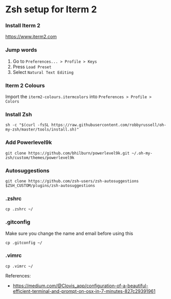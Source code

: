 # Zsh setup for Iterm 2

### Install Iterm 2
https://www.iterm2.com

### Jump words
1. Go to `Preferences... > Profile > Keys`
2. Press `Load Preset`
3. Select `Natural Text Editing`

### Iterm 2 Colours
Import the `iterm2-colours.itermcolors` into `Preferences > Profile > Colors`

### Install Zsh
```
sh -c "$(curl -fsSL https://raw.githubusercontent.com/robbyrussell/oh-my-zsh/master/tools/install.sh)"
```

### Add Powerlevel9k
```
git clone https://github.com/bhilburn/powerlevel9k.git ~/.oh-my-zsh/custom/themes/powerlevel9k
```

### Autosuggestions
```
git clone https://github.com/zsh-users/zsh-autosuggestions $ZSH_CUSTOM/plugins/zsh-autosuggestions
```

### .zshrc
```
cp .zshrc ~/
```

### .gitconfig
Make sure you change the name and email before using this
```
cp .gitconfig ~/
```

### .vimrc
```
cp .vimrc ~/
```

References:
- https://medium.com/@Clovis_app/configuration-of-a-beautiful-efficient-terminal-and-prompt-on-osx-in-7-minutes-827c29391961

